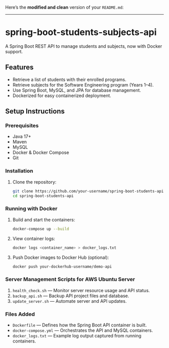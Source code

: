 Here’s the **modified and clean** version of your `README.md`:

---

# spring-boot-students-subjects-api

A Spring Boot REST API to manage students and subjects, now with Docker support.

## Features
- Retrieve a list of students with their enrolled programs.
- Retrieve subjects for the Software Engineering program (Years 1–4).
- Use Spring Boot, MySQL, and JPA for database management.
- Dockerized for easy containerized deployment.

## Setup Instructions

### Prerequisites
- Java 17+
- Maven
- MySQL
- Docker & Docker Compose
- Git

### Installation
1. Clone the repository:
   ```bash
   git clone https://github.com/your-username/spring-boot-students-api.git
   cd spring-boot-students-api
   ```

### Running with Docker
1. Build and start the containers:
   ```bash
   docker-compose up --build
   ```

2. View container logs:
   ```bash
   docker logs <container_name> > docker_logs.txt
   ```

3. Push Docker images to Docker Hub (optional):
   ```bash
   docker push your-dockerhub-username/demo-api
   ```
### Server Management Scripts for AWS Ubuntu Server
1. `health_check.sh` — Monitor server resource usage and API status.
2. `backup_api.sh` — Backup API project files and database.
3. `update_server.sh` — Automate server and API updates.

### Files Added
- `Dockerfile` — Defines how the Spring Boot API container is built.
- `docker-compose.yml` — Orchestrates the API and MySQL containers.
- `docker_logs.txt` — Example log output captured from running containers.



